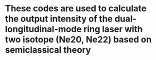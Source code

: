 # These codes are used to calculate the output intensity of the dual-longitudinal-mode ring laser with two isotope (Ne20, Ne22) based on semiclassical theory

